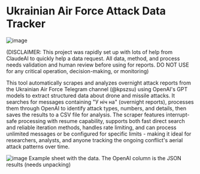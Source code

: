 # Ukrainian Air Force Attack Data Tracker
![image](https://github.com/user-attachments/assets/213b6f5e-e83d-4845-ac68-e0150ba7710b)

(DISCLAIMER: This project was rapidly set up with lots of help from ClaudeAI to quickly help a data request. All data, method, and process needs validation and human review before using for reports. DO NOT USE for any critical operation, decision-making, or monitoring)


This tool automatically scrapes and analyzes overnight attack reports from the Ukrainian Air Force Telegram channel (@kpszsu) using OpenAI's GPT models to extract structured data about drone and missile attacks. It searches for messages containing "У ніч на" (overnight reports), processes them through OpenAI to identify attack types, numbers, and details, then saves the results to a CSV file for analysis. The scraper features interrupt-safe processing with resume capability, supports both fast direct search and reliable iteration methods, handles rate limiting, and can process unlimited messages or be configured for specific limits - making it ideal for researchers, analysts, and anyone tracking the ongoing conflict's aerial attack patterns over time.

![image](https://github.com/user-attachments/assets/46457074-1f83-4626-a38e-3604406ecf9a)
Example sheet with the data. The OpenAI column is the JSON results (needs unpacking)
